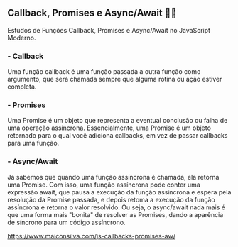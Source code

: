 ## Callback, Promises e Async/Await 👨‍💻
Estudos de Funções Callback, Promises e Async/Await no JavaScript Moderno.

### - Callback
Uma função callback é uma função passada a outra função como argumento, que será chamada sempre que alguma rotina ou ação estiver completa.

### - Promises
Uma Promise é um objeto que representa a eventual conclusão ou falha de uma operação assíncrona. Essencialmente, uma Promise é um objeto retornado para o qual você adiciona callbacks, em vez de passar callbacks para uma função.

### - Async/Await
Já sabemos que quando uma função assíncrona é chamada, ela retorna uma Promise. Com isso, uma função assíncrona pode conter uma expressão await, que pausa a execução da função assíncrona e espera pela resolução da Promise passada, e depois retoma a execução da função assíncrona e retorna o valor resolvido. Ou seja, o async/await nada mais é que uma forma mais "bonita" de resolver as Promises, dando a aparência de síncrono para um código assíncrono.

https://www.maiconsilva.com/js-callbacks-promises-aw/
